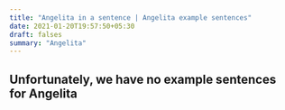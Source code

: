 ```yaml
---
title: "Angelita in a sentence | Angelita example sentences"
date: 2021-01-20T19:57:50+05:30
draft: falses
summary: "Angelita"
---
```

## Unfortunately, we have no example sentences for Angelita                 
